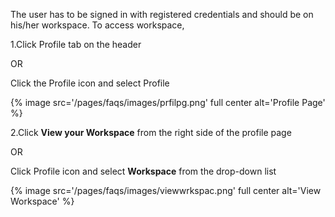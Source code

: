 The user has to be signed in with registered credentials and should be on his/her workspace. 
To access workspace,

1.Click Profile tab on the header

OR

 Click the Profile icon and select Profile
 
 {% image src='/pages/faqs/images/prfilpg.png' full center alt='Profile Page' %}
 
2.Click **View your Workspace** from the right side of the profile page

OR

 Click Profile icon and select **Workspace** from the drop-down list
 
 {% image src='/pages/faqs/images/viewwrkspac.png' full center alt='View Workspace' %}

